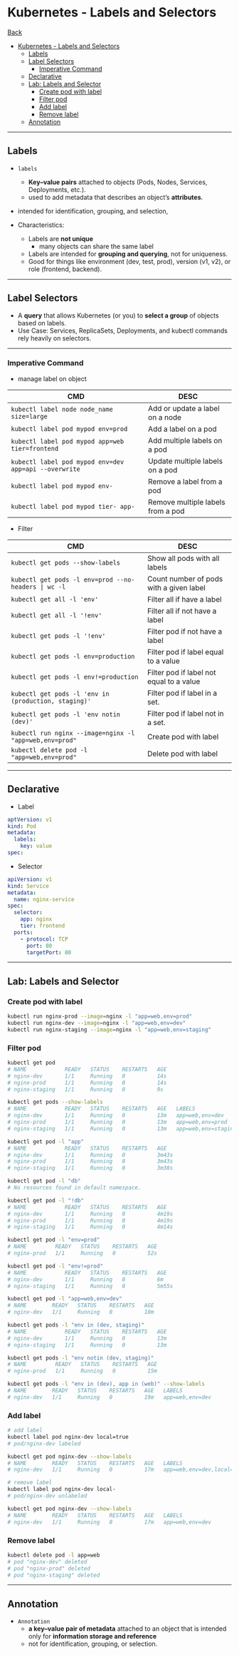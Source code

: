 # Kubernetes - Labels and Selectors

[Back](../../index.md)

- [Kubernetes - Labels and Selectors](#kubernetes---labels-and-selectors)
  - [Labels](#labels)
  - [Label Selectors](#label-selectors)
    - [Imperative Command](#imperative-command)
  - [Declarative](#declarative)
  - [Lab: Labels and Selector](#lab-labels-and-selector)
    - [Create pod with label](#create-pod-with-label)
    - [Filter pod](#filter-pod)
    - [Add label](#add-label)
    - [Remove label](#remove-label)
  - [Annotation](#annotation)

---

## Labels

- `labels`

  - **Key–value pairs** attached to objects (Pods, Nodes, Services, Deployments, etc.).
  - used to add metadata that describes an object’s **attributes**.

- intended for identification, grouping, and selection,

- Characteristics:
  - Labels are **not unique**
    - many objects can share the same label
  - Labels are intended for **grouping and querying**, not for uniqueness.
  - Good for things like environment (dev, test, prod), version (v1, v2), or role (frontend, backend).

---

## Label Selectors

- A **query** that allows Kubernetes (or you) to **select a group** of objects based on labels.
- Use Case: Services, ReplicaSets, Deployments, and kubectl commands rely heavily on selectors.

---

### Imperative Command

- manage label on object

| CMD                                                   | DESC                              |
| ----------------------------------------------------- | --------------------------------- |
| `kubectl label node node_name size=large`             | Add or update a label on a node   |
| `kubectl label pod mypod env=prod`                    | Add a label on a pod              |
| `kubectl label pod mypod app=web tier=frontend`       | Add multiple labels on a pod      |
| `kubectl label pod mypod env=dev app=api --overwrite` | Update multiple labels on a pod   |
| `kubectl label pod mypod env-`                        | Remove a label from a pod         |
| `kubectl label pod mypod tier- app-`                  | Remove multiple labels from a pod |

- Filter

| CMD                                                     | DESC                                     |
| ------------------------------------------------------- | ---------------------------------------- |
| `kubectl get pods --show-labels`                        | Show all pods with all labels            |
| `kubectl get pods -l env=prod --no-headers \| wc -l`    | Count number of pods with a given label  |
| `kubectl get all -l 'env'`                              | Filter all if have a label               |
| `kubectl get all -l '!env'`                             | Filter all if not have a label           |
| `kubectl get pods -l '!env'`                            | Filter pod if not have a label           |
| `kubectl get pods -l env=production`                    | Filter pod if label equal to a value     |
| `kubectl get pods -l env!=production`                   | Filter pod if label not equal to a value |
| `kubectl get pods -l 'env in (production, staging)'`    | Filter pod if label in a set.            |
| `kubectl get pods -l 'env notin (dev)'`                 | Filter pod if label not in a set.        |
| `kubectl run nginx --image=nginx -l "app=web,env=prod"` | Create pod with label                    |
| `kubectl delete pod -l "app=web,env=prod"`              | Delete pod with label                    |

---

## Declarative

- Label

```yaml
aptVersion: v1
kind: Pod
metadata:
  labels:
    key: value
spec:
```

- Selector

```yaml
apiVersion: v1
kind: Service
metadata:
  name: nginx-service
spec:
  selector:
    app: nginx
    tier: frontend
  ports:
    - protocol: TCP
      port: 80
      targetPort: 80
```

---

## Lab: Labels and Selector

### Create pod with label

```sh
kubectl run nginx-prod --image=nginx -l "app=web,env=prod"
kubectl run nginx-dev --image=nginx -l "app=web,env=dev"
kubectl run nginx-staging --image=nginx -l "app=web,env=staging"
```

### Filter pod

```sh
kubectl get pod
# NAME            READY   STATUS    RESTARTS   AGE
# nginx-dev       1/1     Running   0          14s
# nginx-prod      1/1     Running   0          14s
# nginx-staging   1/1     Running   0          9s

kubectl get pods --show-labels
# NAME            READY   STATUS    RESTARTS   AGE   LABELS
# nginx-dev       1/1     Running   0          13m   app=web,env=dev
# nginx-prod      1/1     Running   0          13m   app=web,env=prod
# nginx-staging   1/1     Running   0          13m   app=web,env=staging

kubectl get pod -l "app"
# NAME            READY   STATUS    RESTARTS   AGE
# nginx-dev       1/1     Running   0          3m43s
# nginx-prod      1/1     Running   0          3m43s
# nginx-staging   1/1     Running   0          3m38s

kubectl get pod -l "db"
# No resources found in default namespace.

kubectl get pod -l "!db"
# NAME            READY   STATUS    RESTARTS   AGE
# nginx-dev       1/1     Running   0          4m19s
# nginx-prod      1/1     Running   0          4m19s
# nginx-staging   1/1     Running   0          4m14s

kubectl get pod -l "env=prod"
# NAME         READY   STATUS    RESTARTS   AGE
# nginx-prod   1/1     Running   0          52s

kubectl get pod -l "env!=prod"
# NAME            READY   STATUS    RESTARTS   AGE
# nginx-dev       1/1     Running   0          6m
# nginx-staging   1/1     Running   0          5m55s

kubectl get pod -l "app=web,env=dev"
# NAME        READY   STATUS    RESTARTS   AGE
# nginx-dev   1/1     Running   0          10m

kubectl get pods -l "env in (dev, staging)"
# NAME            READY   STATUS    RESTARTS   AGE
# nginx-dev       1/1     Running   0          13m
# nginx-staging   1/1     Running   0          13m

kubectl get pods -l "env notin (dev, staging)"
# NAME         READY   STATUS    RESTARTS   AGE
# nginx-prod   1/1     Running   0          15m

kubectl get pods -l "env in (dev), app in (web)" --show-labels
# NAME        READY   STATUS    RESTARTS   AGE   LABELS
# nginx-dev   1/1     Running   0          19m   app=web,env=dev
```

### Add label

```sh
# add label
kubectl label pod nginx-dev local=true
# pod/nginx-dev labeled

kubectl get pod nginx-dev --show-labels
# NAME        READY   STATUS    RESTARTS   AGE   LABELS
# nginx-dev   1/1     Running   0          17m   app=web,env=dev,local=true

# remove label
kubectl label pod nginx-dev local-
# pod/nginx-dev unlabeled

kubectl get pod nginx-dev --show-labels
# NAME        READY   STATUS    RESTARTS   AGE   LABELS
# nginx-dev   1/1     Running   0          17m   app=web,env=dev
```

### Remove label

```sh
kubectl delete pod -l app=web
# pod "nginx-dev" deleted
# pod "nginx-prod" deleted
# pod "nginx-staging" deleted
```

---

## Annotation

- `Annotation`
  - **a key–value pair of metadata** attached to an object that is intended only for **information storage and reference**
  - not for identification, grouping, or selection.
